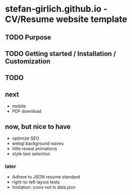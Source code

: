 # stefan-girlich.github.io - CV/Resume website template

## TODO Purpose

## TODO Getting started / Installation / Customization

## TODO

## next

- mobile
- PDF download

## now, but nice to have

- optimize SEO
- webgl background waves
- little reveal animations
- style text selection

### later

- Adhere to JSON resume standard
- right-to-left layout tests
- limitation: icons not in data.json
